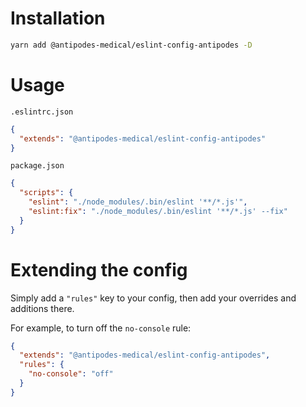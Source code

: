 # Installation

```bash
yarn add @antipodes-medical/eslint-config-antipodes -D
```

# Usage

`.eslintrc.json`
```json
{
  "extends": "@antipodes-medical/eslint-config-antipodes"
}
```

`package.json`
```json
{
  "scripts": {
    "eslint": "./node_modules/.bin/eslint '**/*.js'",
    "eslint:fix": "./node_modules/.bin/eslint '**/*.js' --fix"
  }
}
```

# Extending the config

Simply add a `"rules"` key to your config, then add your overrides and additions there.

For example, to turn off the `no-console` rule:

```json
{
  "extends": "@antipodes-medical/eslint-config-antipodes",
  "rules": {
    "no-console": "off"
  }
}
```
